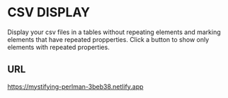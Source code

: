 # CSV DISPLAY

Display your csv files in a tables without repeating elements and marking elements that have repeated propperties.
Click a button to show only elements with repeated properties.

## URL
https://mystifying-perlman-3beb38.netlify.app
